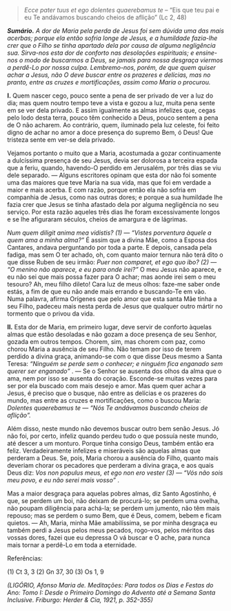 > *Ecce pater tuus et ego dolentes quaerebamus te* – “Eis que teu pai e eu Te andávamos buscando cheios de aflição” (Lc 2, 48)

***Sumário.** A dor de Maria pela perda de Jesus foi sem dúvida uma das mais acerbas; porque ela então sofria longe de Jesus, e a humildade fazia-lhe crer que o Filho se tinha apartado dela por causa de alguma negligência sua. Sirva-nos esta dor de conforto nas desolações espirituais; e ensine-nos o modo de buscarmos a Deus, se jamais para nossa desgraça viermos a perdê-Lo por nossa culpa. Lembremo-nos, porém, de que quem quiser achar a Jesus, não O deve buscar entre os prazeres e delícias, mas no pranto, entre as cruzes e mortificações, assim como Maria o procurou.*

**I.** Quem nascer cego, pouco sente a pena de ser privado de ver a luz do dia; mas quem noutro tempo teve a vista e gozou a luz, muita pena sente em se ver dela privado. E assim igualmente as almas infelizes que, cegas pelo lodo desta terra, pouco têm conhecido a Deus, pouco sentem a pena de O não acharem. Ao contrário, quem, iluminado pela luz celeste, foi feito digno de achar no amor a doce presença do supremo Bem, ó Deus! Que tristeza sente em ver-se dela privado.

Vejamos portanto o muito que a Maria, acostumada a gozar continuamente a dulcíssima presença de seu Jesus, devia ser dolorosa a terceira espada que a feriu, quando, havendo-O perdido em Jerusalém, por três dias se viu dele separado. ― Alguns escritores opinam que esta dor não foi somente uma das maiores que teve Maria na sua vida, mas que foi em verdade a maior e mais acerba. E com razão, porque então ela não sofria em companhia de Jesus, como nas outras dores; e porque a sua humildade lhe fazia crer que Jesus se tinha afastado dela por alguma negligência no seu serviço. Por esta razão aqueles três dias lhe foram excessivamente longos e se lhe afiguraram séculos, cheios de amargura e de lágrimas.

*Num quem diligit anima mea vidistis? (1) ― “Vistes porventura àquele a quem ama a minha alma?”* É assim que a divina Mãe, como a Esposa dos Cantares, andava perguntando por toda a parte. E depois, cansada pela fadiga, mas sem O ter achado, oh, com quanto maior ternura não terá dito o que disse Ruben de seu irmão: *Puer non comparet, et ego quo ibo? (2) ― “O menino não aparece, e eu para onde irei?”* O meu Jesus não aparece, e eu não sei que mais possa fazer para O achar; mas aonde irei sem o meu tesouro? Ah, meu filho dileto! Cara luz de meus olhos: faze-me saber onde estás, a fim de que eu não ande mais errando e buscando-Te em vão. Numa palavra, afirma Orígenes que pelo amor que esta santa Mãe tinha a seu Filho, padeceu mais nesta perda de Jesus que qualquer outro mártir no tormento que o privou da vida.

**II.** Esta dor de Maria, em primeiro lugar, deve servir de conforto àquelas almas que estão desoladas e não gozam a doce presença de seu Senhor, gozada em outros tempos. Chorem, sim, mas chorem com paz, como chorou Maria a ausência de seu Filho. Não temam por isso de terem perdido a divina graça, animando-se com o que disse Deus mesmo a Santa Teresa: *“Ninguém se perde sem o conhecer; e ninguém fica enganado sem querer ser enganado”* . ― Se o Senhor se ausenta dos olhos da alma que o ama, nem por isso se ausenta do coração. Esconde-se muitas vezes para ser por ela buscado com mais desejo e amor. Mas quem quer achar a Jesus, é preciso que o busque, não entre as delícias e os prazeres do mundo, mas entre as cruzes e mortificações, como o buscou Maria: *Dolentes quaerebamus te ― “Nós Te andávamos buscando cheios de aflição”.*

Além disso, neste mundo não devemos buscar outro bem senão Jesus. Jó não foi, por certo, infeliz quando perdeu tudo o que possuía neste mundo, até descer a um monturo. Porque tinha consigo Deus, também então era feliz. Verdadeiramente infelizes e miseráveis são aquelas almas que perderam a Deus. Se, pois, Maria chorou a ausência do Filho, quanto mais deveriam chorar os pecadores que perderam a divina graça, e aos quais Deus diz: *Vos non populus meus, et ego non ero vester (3) ― “Vós não sois meu povo, e eu não serei mais vosso”* .

Mas a maior desgraça para aquelas pobres almas, diz Santo Agostinho, é que, se perdem um boi, não deixam de procurá-lo; se perdem uma ovelha, não poupam diligência para achá-la; se perdem um jumento, não têm mais repouso; mas se perdem o sumo Bem, que é Deus, comem, bebem e ficam quietos. ― Ah, Maria, minha Mãe amabilíssima, se por minha desgraça eu também perdi a Jesus pelos meus pecados, rogo-vos, pelos méritos das vossas dores, fazei que eu depressa O vá buscar e O ache, para nunca mais tornar a perdê-Lo em toda a eternidade.

Referências:

\(1\) Ct 3, 3 (2) Gn 37, 30 (3) Os 1, 9

*(LIGÓRIO, Afonso Maria de. Meditações: Para todos os Dias e Festas do Ano: Tomo I: Desde o Primeiro Domingo do Advento até a Semana Santa Inclusive. Friburgo: Herder & Cia, 1921, p. 352-355)*
